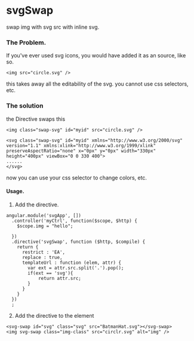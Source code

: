 # svgSwap
swap img with svg src with inline svg.

### The Problem.
 
 If you've ever used svg icons, you would have added it as an source, like so.
 
 ```
 <img src="circle.svg" />
 ```
 
 this takes away all the editability of the svg. you cannot use css selectors, etc.
 
### The solution

the Directive swaps this

 ```
 <img class="swap-svg" id="myid" src="circle.svg" />
 ```
 
 ```
 <svg class="swap-svg" id="myid" xmlns="http://www.w3.org/2000/svg" version="1.1" xmlns:xlink="http://www.w3.org/1999/xlink" preserveAspectRatio="none" x="0px" y="0px" width="330px" height="400px" viewBox="0 0 330 400">
......
</svg>
```
now you can use your css selector to change colors, etc.

#### Usage.

1. Add the directive.
```
angular.module('svgApp', [])
  .controller('myCtrl', function($scope, $http) {
    $scope.img = "hello";

  })
  .directive('svgSwap', function ($http, $compile) {
    return {
      restrict : 'EA',
      replace : true,
      templateUrl : function (elem, attr) {
        var ext = attr.src.split('.').pop();
        if(ext == 'svg'){
            return attr.src;
        }
      }
    }
  })
  ;
```

2. Add the directive to the element
```
<svg-swap id="svg" class="svg" src="BatmanHat.svg"></svg-swap>
<img svg-swap class="img-class" src="circlr.svg" alt="img" />
```
